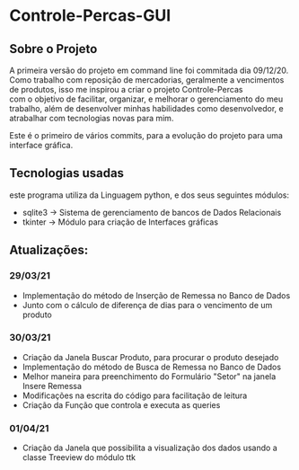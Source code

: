 # Controle-Percas-GUI
## Sobre o Projeto
A primeira versão do projeto em command line foi commitada dia 09/12/20.<br>
Como trabalho com reposição de mercadorias, geralmente a vencimentos de produtos, isso me inspirou a criar o projeto Controle-Percas<br>
com o objetivo de facilitar, organizar, e melhorar o gerenciamento do meu trabalho, além de desenvolver minhas habilidades como desenvolvedor, e atrabalhar com tecnologias novas para mim.

Este é o primeiro de vários commits, para a evolução do projeto para uma interface gráfica.

## Tecnologias usadas
este programa utiliza da Linguagem python, e dos seus seguintes módulos:
- sqlite3 -> Sistema de gerenciamento de bancos de Dados Relacionais
- tkinter -> Módulo para criação de Interfaces gráficas

## Atualizações:

### 29/03/21
- Implementação do método de Inserção de Remessa no Banco de Dados
- Junto com o cálculo de diferença de dias para o vencimento de um produto

### 30/03/21
- Criação da Janela  Buscar Produto, para procurar o produto desejado
- Implementação do método de Busca de Remessa no Banco de Dados
- Melhor maneira para preenchimento do Formulário "Setor" na janela Insere Remessa
- Modificações na escrita do código para facilitação de leitura
- Criação da Função que controla e executa as queries

### 01/04/21
- Criação da Janela que possibilita a visualização dos dados usando a classe Treeview do módulo ttk
